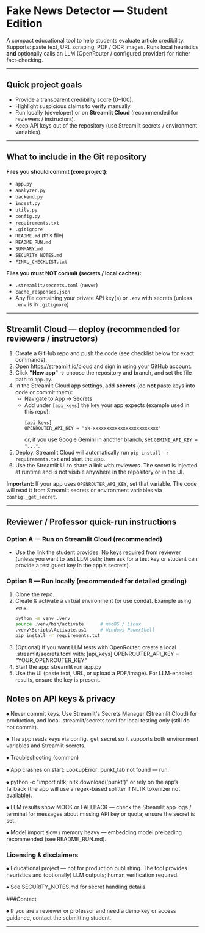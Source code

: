 # Fake News Detector — Student Edition

A compact educational tool to help students evaluate article credibility.  
Supports: paste text, URL scraping, PDF / OCR images. Runs local heuristics **and** optionally calls an LLM (OpenRouter / configured provider) for richer fact-checking.

---

## Quick project goals

- Provide a transparent credibility score (0–100).
- Highlight suspicious claims to verify manually.
- Run locally (developer) or on **Streamlit Cloud** (recommended for reviewers / instructors).
- Keep API keys out of the repository (use Streamlit secrets / environment variables).

---

## What to include in the Git repository

**Files you should commit (core project):**
- `app.py`
- `analyzer.py`
- `backend.py`
- `ingest.py`
- `utils.py`
- `config.py`
- `requirements.txt`
- `.gitignore`
- `README.md` (this file)
- `README_RUN.md`
- `SUMMARY.md`
- `SECURITY_NOTES.md`
- `FINAL_CHECKLIST.txt`

**Files you must NOT commit (secrets / local caches):**
- `.streamlit/secrets.toml` (never)
- `cache_responses.json`
- Any file containing your private API key(s) or `.env` with secrets (unless `.env` is in `.gitignore`)

---

## Streamlit Cloud — deploy (recommended for reviewers / instructors)

1. Create a GitHub repo and push the code (see checklist below for exact commands).
2. Open https://streamlit.io/cloud and sign in using your GitHub account.
3. Click **"New app"** → choose the repository and branch, and set the file path to `app.py`.
4. In the Streamlit Cloud app settings, add **secrets** (do **not** paste keys into code or commit them):
   - Navigate to App → Secrets
   - Add under `[api_keys]` the key your app expects (example used in this repo):
     ```
     [api_keys]
     OPENROUTER_API_KEY = "sk-xxxxxxxxxxxxxxxxxxxxxxxx"
     ```
     or, if you use Google Gemini in another branch, set `GEMINI_API_KEY = "..."`.
5. Deploy. Streamlit Cloud will automatically run `pip install -r requirements.txt` and start the app.
6. Use the Streamlit UI to share a link with reviewers. The secret is injected at runtime and is not visible anywhere in the repository or in the UI.

**Important:** If your app uses `OPENROUTER_API_KEY`, set that variable. The code will read it from Streamlit secrets or environment variables via `config._get_secret`.

---

## Reviewer / Professor quick-run instructions

### Option A — Run on Streamlit Cloud (recommended)
- Use the link the student provides. No keys required from reviewer (unless you want to test LLM path; then ask for a test key or student can provide a test guest key in the app's secrets).

### Option B — Run locally (recommended for detailed grading)
1. Clone the repo.
2. Create & activate a virtual environment (or use conda). Example using `venv`:
   ```bash
   python -m venv .venv
   source .venv/bin/activate      # macOS / Linux
   .venv\Scripts\Activate.ps1     # Windows PowerShell
   pip install -r requirements.txt
3. (Optional) If you want LLM tests with OpenRouter, create a local .streamlit/secrets.toml with:
    [api_keys]
    OPENROUTER_API_KEY = "YOUR_OPENROUTER_KEY"
4. Start the app:
    streamlit run app.py
5. Use the UI (paste text, URL, or upload a PDF/image). For LLM-enabled results, ensure the key is present.
## Notes on API keys & privacy

⦁	Never commit keys. Use Streamlit's Secrets Manager (Streamlit Cloud) for production, and local .streamlit/secrets.toml for local testing only (still do not commit).

⦁	The app reads keys via config._get_secret so it supports both environment variables and Streamlit secrets.

⦁	Troubleshooting (common)

⦁	App crashes on start: LookupError: punkt_tab not found — run:

⦁	python -c "import nltk; nltk.download('punkt')" or rely on the app’s fallback (the app will use a regex-based splitter if NLTK tokenizer not available).

⦁	LLM results show MOCK or FALLBACK — check the Streamlit app logs / terminal for messages about missing API key or quota; ensure the secret is set.

⦁	Model import slow / memory heavy — embedding model preloading recommended (see README_RUN.md).

### Licensing & disclaimers

⦁	Educational project — not for production publishing. The tool provides heuristics and (optionally) LLM outputs; human verification required.

⦁	See SECURITY_NOTES.md for secret handling details.

###Contact

⦁	If you are a reviewer or professor and need a demo key or access guidance, contact the submitting student.

---







